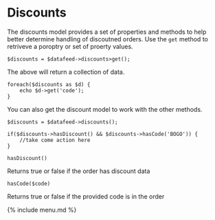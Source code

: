 # Discounts

The discounts model provides a set of properties and methods to help better determine handling of discoutned orders.
Use the `get` method to retriveve a poroptry or set of proerty values.

```
$discounts = $datafeed->discounts>get();
```
The above will return a collection of data.

```
foreach($discounts as $d) {
    echo $d->get('code');
}
```

You can also get the discount model to work with the other methods.
```
$discounts = $datafeed->discounts();

if($discounts->hasDiscount() && $discounts->hasCode('BOGO')) {
    //take come action here
}

```

```
hasDiscount()
```
Returns true or false if the order has discount data

```
hasCode($code)
```
Returns true or false if the provided code is in the order

{% include menu.md %}